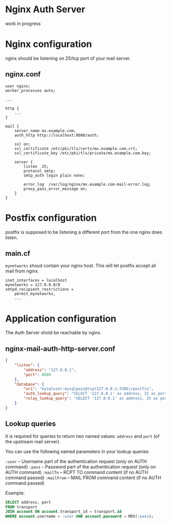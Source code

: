 # Nginx Auth Server

work in progress

# Nginx configuration

nginx should be listening on 25/tcp port of your mail server.

## nginx.conf

```
user nginx;
worker_processes auto;

...

http {
	...
}

mail {
    server_name mx.example.com;
    auth_http http://localhost:8080/auth;

    ssl on;
    ssl_certificate /etc/pki/tls/certs/mx.example.com.crt;
    ssl_certificate_key /etc/pki/tls/private/mx.example.com.key;

    server {
        listen  25;
        protocol smtp;
        smtp_auth login plain none;

        error_log  /var/log/nginx/mx.example.com-mail-error.log;
        proxy_pass_error_message on;
    }
}

```

# Postfix configuration

postfix is supposed to be listening a different port from the one nginx does listen.

## main.cf

`mynetworks` shoud contain your nginx host. This will let postfix accept all mail from nginx.

```
inet_interfaces = localhost
mynetworks = 127.0.0.0/8
smtpd_recipient_restrictions =
	permit_mynetworks,
	...
```

# Application configuration

The Auth Server shold be reachable by nginx.

## nginx-mail-auth-http-server.conf

```json
{
	"listen": {
		"address": "127.0.0.1",
		"port": 8080
	},
	"database": {
		"uri": "mysqluser:mysqlpass@tcp(127.0.0.1:3306)/postfix",
		"auth_lookup_query": "SELECT '127.0.0.1' as address, 25 as port;",
		"relay_lookup_query": "SELECT '127.0.0.1' as address, 25 as port;"
	}
}
```

## Lookup queries

It is required for queries to return two named values: `address` and `port` (of the upstream mail server).

You can use the following named parameters in your lookup queries:

`:user` – Username part of the authentication request (only on AUTH command)
`:pass` – Password part of the authentication request (only on AUTH command)
`:mailTo` – RCPT TO command content (if no AUTH command passed)
`:mailFrom` – MAIL FROM command content (if no AUTH command passed)

Example:

```sql
SELECT address, port 
FROM transport 
JOIN account ON account.transport_id = transport.id 
WHERE account.username = :user AND account.password = MD5(:pass);
```
